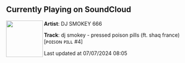 ## Currently Playing on SoundCloud

[<img align="left" width="100" src="https://i1.sndcdn.com/artworks-pc2pG0Tyq9lpAzUm-yex9bw-t500x500.jpg">](https://soundcloud.com/smoke-gang-beatz/dj-smokey-pressed-poison-pills-4)

**Artist**: DJ SMOKEY 666 

**Track**: dj smokey - pressed poison pills (ft. shaq france) [ᴘᴏɪꜱᴏɴ ᴘɪʟʟ #4]

Last updated at 07/07/2024 08:05

